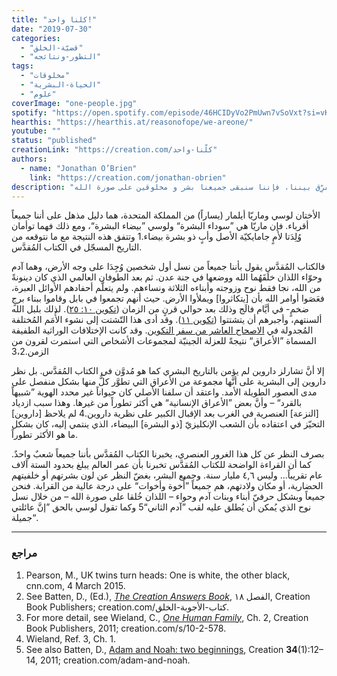 ```yaml
---
title: "كلنا واحد!"
date: "2019-07-30"
categories:
  - "قضيّة-الخلق"
  - "التطور-ونتائجه"
tags:
  - "مخلوقات"
  - "الحياة-البشرية"
  - "علوم"
coverImage: "one-people.jpg"
spotify: "https://open.spotify.com/episode/46HCIDyVo2PmUwn7vSoVxt?si=vKXTFmN6Qb67ktY4XdNStw"
hearthis: "https://hearthis.at/reasonofope/we-areone/"
youtube: ""
status: "published"
creationLink: "https://creation.com/كلّنا-واحد"
authors:
  - name: "Jonathan O’Brien"
    link: "https://creation.com/jonathan-obrien"
description: "قد ننتمي إلى أعراق مُختلفة، وقد نُولَدُ في أوطانٍ مختلفة. وأياً تكن الأمور التي تُفرِّق بيننا، فإننا سنبقى جميعنا بشر و مخلوقين على صورة الله."
---
```


الأختان لوسي وماريّا أيلمار (يساراً) من المملكة المتحدة، هما دليل مذهل على أننا جميعاً أقرباء. فإن ماريّا هي ”سوداء البشرة“ ولوسي ”بيضاء البشرة“، ومع ذلك فهما توأمان وُلِدَتا لأمٍ جامايكيّة الأصل وأبٍ ذو بشرة بيضاء.1 وتتفق هذه النتيجة مع ما نتوقعه من التاريخ المسجّل في الكتاب المُقدَّس.

فالكتاب المُقدَّس يقول بأننا جميعاً من نسل أول شخصين وُجِدَا على وجه الأرض، وهما آدم وحوّاء اللذان خلَقَهُما الله ووضعها في جنة عدن. ثم بعد الطوفان العالمي الذي كان دينونةً من الله، نجا فقط نوح وزوجته وأبناءه الثلاثة ونساءهم. ولم يتعلَّم أحفادهم الأوائل العبرة، فعَصَوا أوامر الله بأن \[يتكاثروا\] ويملأوا الأرض. حيث أنهم تجمعوا في بابل وقاموا ببناء برجٍ ضخمٍ- في أيَّام فالَج وذلك بعد حوالي قرنٍ من الزمان ([تكوين ١٠: ٢٥](https://biblia.com/bible/ar-vandyke/Ge10:25)). لذلك بلبل الله ألسنتهم، وأجبرهم أن يتشتتوا ([تكوين ١١](https://biblia.com/bible/ar-vandyke/Ge11)). وقد أدى هذا التّشتت إلى نشوء الأُمَم المُختلفة المُجدولة في [الاصحاح العاشر من سفر التكوين](https://biblia.com/bible/ar-vandyke/Ge10). وقد كانت الإختلافات الوراثية الطفيفة المسماة ”الأعراق“ نتيجةً للعزلة الجينيّة لمجموعات الأشخاص التي استمرت لقرون من الزمن.3،2

إلا أنَّ تشارلز داروين لم يؤمن بالتاريخ البشري كما هو مُدوَّن في الكتاب المُقدَّس. بل نظر داروين إلى البشرية على أنَّها مجموعة من الأعراق التي تطوَّر كلٌّ منها بشكل منفصل على مدى العصور الطويلة الأمد. واعتقد أن سلفنا الأصلي كان حيواناً غير محدد الهوية ”شبيهاً بالقرد“ – وأنَّ بعض ”الأعراق الإنسانية“ هي أكثر تطوراً من غيرها. وهذا سبب ازدياد \[النزعة\] العنصرية في الغرب بعد الإقبال الكبير على نظرية داروين.4 لم يلاحظ \[داروين\] التحيّز في اعتقاده بأن الشعب الإنكليزيّ \[ذو البشرة\] البيضاء، الذي ينتمي إليه، كان بشكل ما هو الأكثر تطوراً.

بصرف النظر عن كل هذا الغرور العنصري، يخبرنا الكتاب المُقدَّس بأننا جميعاً شعبٌ واحدٌ. كما أن القراءة الواضحة للكتاب المُقدَّس تخبرنا بأن عمر العالم يبلغ بحدود الستة آلاف عام تقريباً… وليس ٤,٦ مليار سنة. وجميع البشر، بغضّ النظر عن لون بشرتهم أو خلفيتهم الحضارية، أو مكان ولادتهم، هم جميعاً ”أُخوة وأخوات“ على درجة عالية من القرابة. فنحن جميعاً وبشكل حرفيّ أبناء وبنات آدم وحواء – اللذان خُلقا على صورة الله – من خلال نسل نوح الذي يُمكن أن يُطلق عليه لقب ”آدم الثاني“5 وكما تقول لوسي بالحق ”إنَّ عائلتي جميلة“.

---

### مراجع

1. Pearson, M., UK twins turn heads: One is white, the other black, cnn.com, 4 March 2015.
2. See Batten, D., (Ed.), [_The Creation Answers Book_](https://creation.com/%D9%83%D8%AA%D8%A7%D8%A8-%D8%A7%D9%84%D8%A3%D8%AC%D9%88%D8%A8%D8%A9-%D8%A7%D9%84%D8%AE%D9%84%D9%82), الفصل ١٨, Creation Book Publishers; creation.com/كتاب-الأجوبة-الخلق.
3. For more detail, see Wieland, C., [_One Human Family_](https://creation.com/s/10-2-578), Ch. 2, Creation Book Publishers, 2011; creation.com/s/10-2-578.
4. Wieland, Ref. 3, Ch. 1.
5. See also Batten, D., [Adam and Noah: two beginnings](https://creation.com/adam-and-noah), Creation **34**(1):12–14, 2011; creation.com/adam-and-noah.
